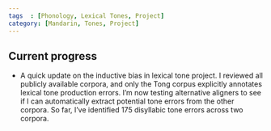```yaml
---
tags  : [Phonology, Lexical Tones, Project]
category: [Mandarin, Tones, Project]
---
```

## Current progress
- A quick update on the inductive bias in lexical tone project. I reviewed all publicly available corpora, and only the Tong corpus explicitly annotates lexical tone production errors. I’m now testing alternative aligners to see if I can automatically extract potential tone errors from the other corpora. So far, I’ve identified 175 disyllabic tone errors across two corpora. 
